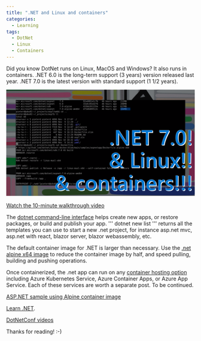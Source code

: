 ```yaml
---
title: ".NET and Linux and containers"
categories:
  - Learning
tags:
  - DotNet
  - Linux
  - Containers
---
```


Did you know DotNet runs on Linux, MacOS and Windows? It also runs in containers. .NET 6.0 is the long-term support (3 years) version released last year. .NET 7.0 is the latest version with standard support (1 1/2 years).

![img](../assets/images/2022-11-11-dotnet-and-linux-and-containers.png)

[Watch the 10-minute walkthrough video](https://www.youtube.com/watch?v=mSi8nvwObXc)

The [dotnet command-line interface](https://learn.microsoft.com/en-us/dotnet/core/tools/?wt.mc_id=pdebruin_content_blog_cnl_csasci) helps create new apps, or restore packages, or build and publish your app. ''' dotnet new list ''' returns all the templates you can use to start a new .net project, for instance asp.net mvc, asp.net with react, blazor server, blazor webassembly, etc. 

The default container image for .NET is larger than necessary. Use the [.net alpine x64 image](https://github.com/dotnet/dotnet-docker/tree/main/samples/aspnetapp) to reduce the container image by half, and speed pulling, building and pushing operations. 

Once containerized, the .net app can run on any [container hosting option](https://azure.microsoft.com/en-us/products/category/containers/?wt.mc_id=pdebruin_content_blog_cnl_csasci) including Azure Kubernetes Service, Azure Container Apps, or Azure App Service. Each of these services are worth a separate post. To be continued.

[ASP.NET sample using Alpine container image](https://github.com/pdebruin/asp7)

[Learn .NET](https://dotnet.microsoft.com/learn?wt.mc_id=pdebruin_content_blog_cnl_csasci).

[DotNetConf videos](https://www.youtube.com/c/dotNET/videos)

Thanks for reading! :-)

